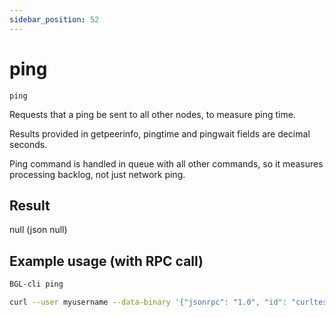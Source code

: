 ```yaml
---
sidebar_position: 52
---
```


# ping

`ping`

Requests that a ping be sent to all other nodes, to measure ping time.

Results provided in getpeerinfo, pingtime and pingwait fields are decimal seconds.

Ping command is handled in queue with all other commands, so it measures processing backlog, not just network ping.

## Result

null    (json null)

## Example usage (with RPC call)

```sh 
BGL-cli ping
```

```sh
curl --user myusername --data-binary '{"jsonrpc": "1.0", "id": "curltest", "method": "ping", "params": []}' -H 'content-type: text/plain;' http://127.0.0.1:8334/
```